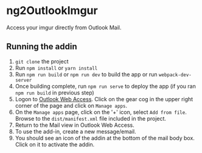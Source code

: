 # ng2OutlookImgur #

Access your imgur directly from Outlook Mail.

## Running the addin ##

1. `git clone` the project
2. Run `npm install` or `yarn install`
3. Run `npm run build` or `npm run dev` to build the app or run `webpack-dev-server`
4. Once building complete, run `npm run serve` to deploy the app (if you ran `npm run build` in previous step)
5. Logon to [Outlook Web Access](https://outlook.com). Click on the gear cog in the upper right corner of the page and click on `Manage apps`.
6. On the `Manage apps` page, click on the '+' icon, select `Add from file`. Browse to the `dist/manifest.xml` file included in the project.
7. Return to the Mail view in Outlook Web Access.
8. To use the add-in, create a new message/email.
9. You should see an icon of the addin at the bottom of the mail body box. Click on it to activate the addin.
